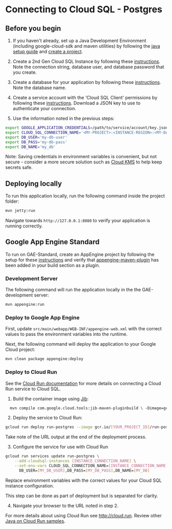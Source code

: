 # Connecting to Cloud SQL - Postgres

## Before you begin

1. If you haven't already, set up a Java Development Environment (including google-cloud-sdk and 
maven utilities) by following the [java setup guide](https://cloud.google.com/java/docs/setup) and 
[create a project](https://cloud.google.com/resource-manager/docs/creating-managing-projects#creating_a_project).

1. Create a 2nd Gen Cloud SQL Instance by following these 
[instructions](https://cloud.google.com/sql/docs/postgres/create-instance). Note the connection string,
database user, and database password that you create.

1. Create a database for your application by following these 
[instructions](https://cloud.google.com/sql/docs/postgres/create-manage-databases). Note the database
name. 

1. Create a service account with the 'Cloud SQL Client' permissions by following these 
[instructions](https://cloud.google.com/sql/docs/postgres/connect-external-app#4_if_required_by_your_authentication_method_create_a_service_account).
Download a JSON key to use to authenticate your connection. 

1. Use the information noted in the previous steps:
```bash
export GOOGLE_APPLICATION_CREDENTIALS=/path/to/service/account/key.json
export CLOUD_SQL_CONNECTION_NAME='<MY-PROJECT>:<INSTANCE-REGION>:<MY-DATABASE>'
export DB_USER='my-db-user'
export DB_PASS='my-db-pass'
export DB_NAME='my_db'
```
Note: Saving credentials in environment variables is convenient, but not secure - consider a more
secure solution such as [Cloud KMS](https://cloud.google.com/kms/) to help keep secrets safe.

## Deploying locally

To run this application locally, run the following command inside the project folder:

```bash
mvn jetty:run
```

Navigate towards `http://127.0.0.1:8080` to verify your application is running correctly.

## Google App Engine Standard

To run on GAE-Standard, create an AppEngine project by following the setup for these 
[instructions](https://cloud.google.com/appengine/docs/standard/java/quickstart#before-you-begin) 
and verify that 
[appengine-maven-plugin](https://cloud.google.com/java/docs/setup#optional_install_maven_or_gradle_plugin_for_app_engine)
 has been added in your build section as a plugin.


### Development Server

The following command will run the application locally in the the GAE-development server:
```bash
mvn appengine:run
```

### Deploy to Google App Engine

First, update `src/main/webapp/WEB-INF/appengine-web.xml` with the correct values to pass the 
environment variables into the runtime.

Next, the following command will deploy the application to your Google Cloud project:
```bash
mvn clean package appengine:deploy
```

### Deploy to Cloud Run

See the [Cloud Run documentation](https://cloud.google.com/run/docs/configuring/connect-cloudsql)
for more details on connecting a Cloud Run service to Cloud SQL.

1. Build the container image using [Jib](https://cloud.google.com/java/getting-started/jib):

  ```sh
    mvn compile com.google.cloud.tools:jib-maven-pluginbuild \ -Dimage=gcr.io/[YOUR_PROJECT_ID]/run-postgres
  ```

2. Deploy the service to Cloud Run:

  ```sh
  gcloud run deploy run-postgres --image gcr.io/[YOUR_PROJECT_ID]/run-postgres
  ```

  Take note of the URL output at the end of the deployment process.

3. Configure the service for use with Cloud Run

  ```sh
  gcloud run services update run-postgres \
      --add-cloudsql-instances [INSTANCE_CONNECTION_NAME] \
      --set-env-vars CLOUD_SQL_CONNECTION_NAME=[INSTANCE_CONNECTION_NAME],\
        DB_USER=[MY_DB_USER],DB_PASS=[MY_DB_PASS],DB_NAME=[MY_DB]
  ```
  Replace environment variables with the correct values for your Cloud SQL
  instance configuration.

  This step can be done as part of deployment but is separated for clarity.

4. Navigate your browser to the URL noted in step 2.

  For more details about using Cloud Run see http://cloud.run.
  Review other [Java on Cloud Run samples](../../../run/).

